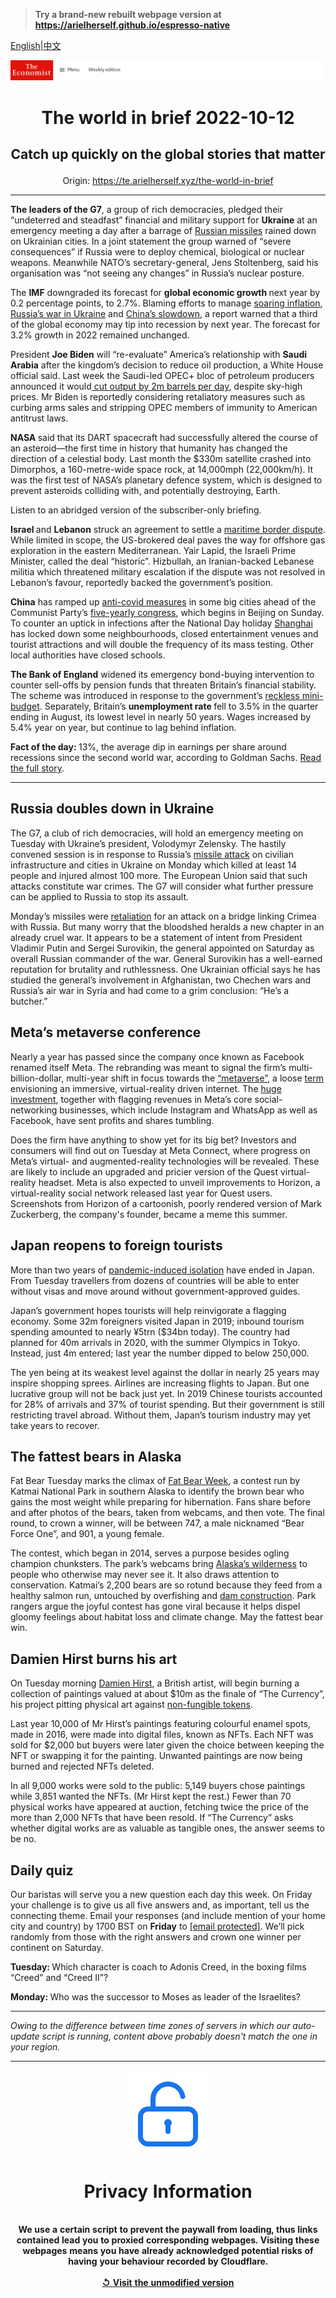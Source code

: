 > **Try a brand-new rebuilt webpage version at https://arielherself.github.io/espresso-native**

[English](https://github.com/arielherself/espresso/blob/main/README.md)|[中文](https://github-com.translate.goog/arielherself/espresso/blob/main/README.md?_x_tr_sl=en&_x_tr_tl=zh-CN&_x_tr_hl=zh-CN&_x_tr_pto=wapp)



![The Economist](menubar.png)

# <p align="center">The world in brief 2022-10-12</p>

## <p align="center">Catch up quickly on the global stories that matter</p>

<p align="center">Origin: <a href="https://te.arielherself.xyz/the-world-in-brief">https://te.arielherself.xyz/the-world-in-brief</a><hr>

<strong>The leaders of the G7</strong>, a group of rich democracies, pledged their “undeterred and steadfast” financial and military support for <strong>Ukraine</strong> at an emergency meeting a day after a barrage of [Russian missiles](https://te.arielherself.xyz/europe/2022/10/10/russia-launches-a-wave-of-missiles-across-ukraine) rained down on Ukrainian cities. In a joint statement the group warned of “severe consequences” if Russia were to deploy chemical, biological or nuclear weapons. Meanwhile NATO’s secretary-general, Jens Stoltenberg, said his organisation was “not seeing any changes” in Russia’s nuclear posture.

The <strong>IMF</strong> downgraded its forecast for <strong>global economic growth </strong>next year by 0.2 percentage points, to 2.7%. Blaming efforts to manage [soaring inflation](https://te.arielherself.xyz/leaders/2022/09/29/markets-are-reeling-from-higher-rates-the-world-economy-is-next), [Russia’s war in Ukraine](https://te.arielherself.xyz/graphic-detail/2022/08/04/by-how-much-will-the-war-in-ukraine-reduce-global-growth) and [China’s slowdown](https://te.arielherself.xyz/finance-and-economics/2022/09/20/chinas-rulers-seem-resigned-to-a-slowing-economy), a report warned that a third of the global economy may tip into recession by next year. The forecast for 3.2% growth in 2022 remained unchanged.

President <strong>Joe Biden</strong> will “re-evaluate” America’s relationship with <strong>Saudi Arabia</strong> after the kingdom’s decision to reduce oil production, a White House official said. Last week the Saudi-led OPEC+ bloc of petroleum producers announced it would[ cut output by 2m barrels per day](https://te.arielherself.xyz/finance-and-economics/2022/10/05/opec-defies-joe-biden-with-a-big-output-cut), despite sky-high prices. Mr Biden is reportedly considering retaliatory measures such as curbing arms sales and stripping OPEC members of immunity to American antitrust laws.

<strong>NASA </strong>said that its DART spacecraft had successfully altered the course of an asteroid—the first time in history that humanity has changed the direction of a celestial body. Last month the $330m satellite crashed into Dimorphos, a 160-metre-wide space rock, at 14,000mph (22,000km/h). It was the first test of NASA’s planetary defence system, which is designed to prevent asteroids colliding with, and potentially destroying, Earth.

Listen to an abridged version of the subscriber-only briefing.

<strong>Israel </strong>and <strong>Lebanon</strong> struck an agreement to settle a [maritime border dispute](https://te.arielherself.xyz/middle-east-and-africa/2022/08/21/mediterranean-gas-sends-sparks-flying-between-lebanon-and-israel). While limited in scope, the US-brokered deal paves the way for offshore gas exploration in the eastern Mediterranean. Yair Lapid, the Israeli Prime Minister, called the deal “historic”. Hizbullah, an Iranian-backed Lebanese militia which threatened military escalation if the dispute was not resolved in Lebanon’s favour, reportedly backed the government’s position.

<strong>China</strong> has ramped up [anti-covid measures](https://te.arielherself.xyz/china/2022/09/08/public-patience-with-zero-covid-is-wearing-thin-in-china) in some big cities ahead of the Communist Party’s [five-yearly congress](https://te.arielherself.xyz/leaders/2022/09/29/how-to-make-sense-of-xi-jinping-chinas-enigmatic-ruler), which begins in Beijing on Sunday. To counter an uptick in infections after the National Day holiday [Shanghai](https://te.arielherself.xyz/china/2022/06/30/getting-around-covid-controls-in-shanghai) has locked down some neighbourhoods, closed entertainment venues and tourist attractions and will double the frequency of its mass testing. Other local authorities have closed schools.

<strong>The Bank of England</strong> widened its emergency bond-buying intervention to counter sell-offs by pension funds that threaten Britain’s financial stability. The scheme was introduced in response to the government’s [reckless mini-budget](https://te.arielherself.xyz/britain/2022/09/23/britains-chancellor-offers-up-a-reckless-budget-fiscally-and-politically). Separately, Britain’s <strong>unemployment rate </strong>fell to 3.5% in the quarter ending in August, its lowest level in nearly 50 years. Wages increased by 5.4% year on year, but continue to lag behind inflation.

<strong>Fact of the day: </strong>13%, the average dip in earnings per share around recessions since the second world war, according to Goldman Sachs. [Read the full story](https://te.arielherself.xyz/business/2022/10/09/have-profits-peaked-at-american-businesses).

----------

## Russia doubles down in Ukraine

The G7, a club of rich democracies, will hold an emergency meeting on Tuesday with Ukraine’s president, Volodymyr Zelensky. The hastily convened session is in response to Russia’s [missile attack](https://te.arielherself.xyz/europe/2022/10/10/russia-launches-a-wave-of-missiles-across-ukraine) on civilian infrastructure and cities in Ukraine on Monday which killed at least 14 people and injured almost 100 more. The European Union said that such attacks constitute war crimes. The G7 will consider what further pressure can be applied to Russia to stop its assault.

Monday’s missiles were [retaliation](https://te.arielherself.xyz/europe/2022/10/08/ukraine-braces-for-retaliation-after-an-attack-on-the-bridge-from-crimea-to-russia) for an attack on a bridge linking Crimea with Russia. But many worry that the bloodshed heralds a new chapter in an already cruel war. It appears to be a statement of intent from President Vladimir Putin and Sergei Surovikin, the general appointed on Saturday as overall Russian commander of the war. General Surovikin has a well-earned reputation for brutality and ruthlessness. One Ukrainian official says he has studied the general’s involvement in Afghanistan, two Chechen wars and Russia’s air war in Syria and had come to a grim conclusion: “He’s a butcher.”

## Meta’s metaverse conference

Nearly a year has passed since the company once known as Facebook renamed itself Meta. The rebranding was meant to signal the firm’s multi-billion-dollar, multi-year shift in focus towards the [“metaverse”](https://te.arielherself.xyz/the-economist-explains/2021/05/11/what-is-the-metaverse), a loose [term](https://te.arielherself.xyz/culture/2022/07/27/in-the-metaverse-matthew-ball-explains-where-the-idea-came-from) envisioning an immersive, virtual-reality driven internet. The [huge investment](https://te.arielherself.xyz/business/2022/02/04/metamorphosis-facebook-and-big-tech-competition), together with flagging revenues in Meta’s core social-networking businesses, which include Instagram and WhatsApp as well as Facebook, have sent profits and shares tumbling. 

Does the firm have anything to show yet for its big bet? Investors and consumers will find out on Tuesday at Meta Connect, where progress on Meta’s virtual- and augmented-reality technologies will be revealed. These are likely to include an upgraded and pricier version of the Quest virtual-reality headset. Meta is also expected to unveil improvements to Horizon, a virtual-reality social network released last year for Quest users. Screenshots from Horizon of a cartoonish, poorly rendered version of Mark Zuckerberg, the company&#x27;s founder, became a meme this summer.

## Japan reopens to foreign tourists

More than two years of [pandemic-induced isolation](https://te.arielherself.xyz/asia/2022/07/07/what-pandemic-border-closures-say-about-japans-view-of-outsiders) have ended in Japan. From Tuesday travellers from dozens of countries will be able to enter without visas and move around without government-approved guides. 

Japan’s government hopes tourists will help reinvigorate a flagging economy. Some 32m foreigners visited Japan in 2019; inbound tourism spending amounted to nearly ¥5trn ($34bn today). The country had planned for 40m arrivals in 2020, with the summer Olympics in Tokyo. Instead, just 4m entered; last year the number dipped to below 250,000.

The yen being at its weakest level against the dollar in nearly 25 years may inspire shopping sprees. Airlines are increasing flights to Japan. But one lucrative group will not be back just yet. In 2019 Chinese tourists accounted for 28% of arrivals and 37% of tourist spending. But their government is still restricting travel abroad. Without them, Japan’s tourism industry may yet take years to recover.

## The fattest bears in Alaska

Fat Bear Tuesday marks the climax of [Fat Bear Week](https://te.arielherself.xyz/united-states/2022/10/04/alaskas-fat-bear-week-proves-conservation-can-be-joyful), a contest run by Katmai National Park in southern Alaska to identify the brown bear who gains the most weight while preparing for hibernation. Fans share before and after photos of the bears, taken from webcams, and then vote. The final round, to crown a winner, will be between 747, a male nicknamed “Bear Force One”, and 901, a young female. 

The contest, which began in 2014, serves a purpose besides ogling champion chunksters. The park’s webcams bring [Alaska’s wilderness](https://te.arielherself.xyz/essay/2022/09/08/the-alaskan-wilderness-reveals-the-past-and-the-future) to people who otherwise may never see it. It also draws attention to conservation. Katmai’s 2,200 bears are so rotund because they feed from a healthy salmon run, untouched by overfishing and [dam construction](https://te.arielherself.xyz/united-states/2021/07/08/in-the-pacific-north-west-hydroelectric-dams-are-being-removed). Park rangers argue the joyful contest has gone viral because it helps dispel gloomy feelings about habitat loss and climate change. May the fattest bear win.

## Damien Hirst burns his art

On Tuesday morning [Damien Hirst](https://te.arielherself.xyz/books-and-arts/2017/04/15/damien-hirsts-new-art-is-exquisitely-crafted), a British artist, will begin burning a collection of paintings valued at about $10m as the finale of “The Currency”, his project pitting physical art against [non-fungible tokens](https://te.arielherself.xyz/the-economist-explains/2021/10/12/what-is-an-nft).

Last year 10,000 of Mr Hirst’s paintings featuring colourful enamel spots, made in 2016, were made into digital files, known as NFTs. Each NFT was sold for $2,000 but buyers were later given the choice between keeping the NFT or swapping it for the painting. Unwanted paintings are now being burned and rejected NFTs deleted.  
  
 In all 9,000 works were sold to the public: 5,149 buyers chose paintings while 3,851 wanted the NFTs. (Mr Hirst kept the rest.) Fewer than 70 physical works have appeared at auction, fetching twice the price of the more than 2,000 NFTs that have been resold. If “The Currency” asks whether digital works are as valuable as tangible ones, the answer seems to be no.

## Daily quiz

Our baristas will serve you a new question each day this week. On Friday your challenge is to give us all five answers and, as important, tell us the connecting theme. Email your responses (and include mention of your home city and country) by 1700 BST on <strong>Friday</strong> to [<span class="__cf_email__" data-cfemail="c091b5a9ba85b3b0b2a5b3b3af80a5a3afaeafada9b3b4eea3afad">[email&#160;protected]</span>](https://mail.google.com/mail/?view=cm&amp;fs=1&amp;tf=1&amp;to=QuizEspresso@te.arielherself.xyz). We’ll pick randomly from those with the right answers and crown one winner per continent on Saturday.

<strong>Tuesday: </strong>Which character is coach to Adonis Creed, in the boxing films “Creed” and “Creed II”?  
  
<strong>Monday: </strong>Who was the successor to Moses as leader of the Israelites?

----------

*Owing to the difference between time zones of servers in which our auto-update script is running, content above probably doesn't match the one in your region.*

|<br><div align="center"><img src="unlock.png" /><h1>Privacy Information</h1></div></br>We use a certain script to prevent the paywall from loading, thus links contained lead you to proxied corresponding webpages. Visiting these webpages means you have already acknowledged potential risks of having your behaviour recorded by Cloudflare.<br><br>[&#x21BA; Visit the unmodified version](README.raw.md)<br><br>|
|-----|
